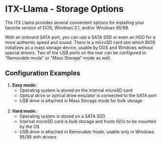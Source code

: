 # ITX-Llama - Storage Options

The ITX Llama provides several convenient options for installing your favorite version of DOS, Windows 3.1, and/or Windows 95/98. 

With an onboard SATA port, you can use a SATA SSD or even an HDD for a more authentic speed and sound. There is a microSD card slot which BIOS initializes as a mass storage device, usable by DOS and Windows without special drivers. Two of the USB ports on the rear can be configured in "Removable mode" or "Mass Storage" mode as well. 

## Configuration Examples

1. **Easy mode:**
    * Operating system is stored on the internal microSD card
    * Optical drive or optical drive emulator is connected to the SATA port
    * USB drive is attached in Mass Storage mode for bulk storage
<br><br>
1. **Hard mode:**
    * Operating system is stored on a SATA SSD
    * Internal microSD card is bulk storage and hosts ISOs to be mounted by the OS
    * USB drive is attached in Removable mode, usable only in Windows 95/98 with drivers